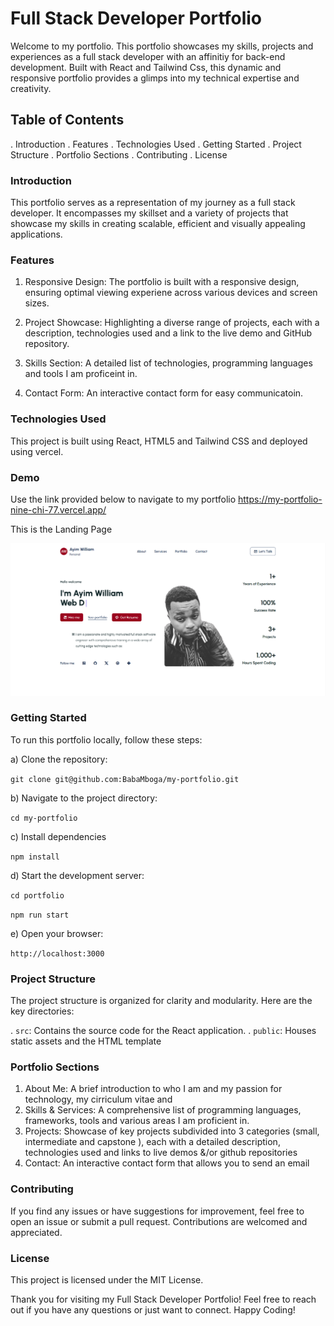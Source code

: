 # Full Stack Developer Portfolio

Welcome to my portfolio. This portfolio showcases my skills, projects and experiences as a full stack developer with an affinitiy for back-end development. Built with React and Tailwind Css, this dynamic and responsive portfolio provides a glimps into my technical expertise and creativity.

## Table of Contents
  . Introduction
  . Features
  . Technologies Used
  . Getting Started
  . Project Structure
  . Portfolio Sections
  . Contributing
  . License

### Introduction

This portfolio serves as a representation of my journey as a full stack developer. It encompasses my skillset and a variety of projects that showcase my skills in creating scalable, efficient and visually appealing applications.

### Features

1. Responsive Design: The portfolio is built with a responsive design, ensuring optimal viewing experiene across various devices and screen sizes.

2. Project Showcase: Highlighting a diverse range of projects, each with a description, technologies used and a link to the live demo and GitHub repository.

3. Skills Section: A detailed list of technologies, programming languages and tools I am proficeint in.

4. Contact Form: An interactive contact form for easy communicatoin.

### Technologies Used

This project is built using React, HTML5 and Tailwind CSS and deployed using vercel.

### Demo

Use the link provided below to navigate to my portfolio
https://my-portfolio-nine-chi-77.vercel.app/

This is the Landing Page

![My Image](/portfolio/src/assets/images/Screenshot-2024-03-11-182444.png)

### Getting Started 

To run this portfolio locally, follow these steps:

a) Clone the repository:

`git clone git@github.com:BabaMboga/my-portfolio.git`

b) Navigate to the project directory:

`cd my-portfolio`

c) Install dependencies

`npm install`

d) Start the development server:

`cd portfolio`

`npm run start`

e) Open your browser:

`http://localhost:3000`

### Project Structure

The project structure is organized for clarity and modularity. Here are the key directories:

. `src`: Contains the source code for the React application.
. `public`: Houses static assets and the HTML template

### Portfolio Sections

1. About Me: A brief introduction to who I am and my passion for technology, my cirriculum vitae and 
2. Skills & Services: A comprehensive list of programming languages, frameworks, tools and various areas I am proficient in.
3. Projects: Showcase of key projects subdivided into 3 categories (small, intermediate and capstone ), each with a detailed description, technologies used and links to live demos &/or github repositories
4. Contact: An interactive contact form that allows you to send an email

### Contributing
If you find any issues or have suggestions for improvement, feel free to open an issue or submit a pull request. Contributions are welcomed and appreciated.

### License
This project is licensed under the MIT License.

Thank you for visiting my Full Stack Developer Portfolio! Feel free to reach out if you have any questions or just want to connect. Happy Coding!


